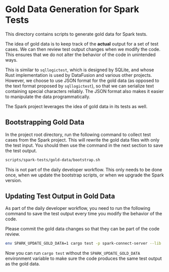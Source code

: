 # Gold Data Generation for Spark Tests

This directory contains scripts to generate gold data for Spark tests.

The idea of gold data is to keep track of the **actual** output for a set of test cases.
We can then review test output changes when we modify the code.
This ensures that we do not alter the behavior of the code in unintended ways.

This is similar to `sqllogictest`, which is designed by SQLite, and whose Rust implementation
is used by DataFusion and various other projects.
However, we choose to use JSON format for the gold data (as opposed to the text format proposed by
`sqllogictest`), so that we can serialize text containing special characters reliably.
The JSON format also makes it easier to manipulate the data programmatically.

The Spark project leverages the idea of gold data in its tests as well.

## Bootstrapping Gold Data

In the project root directory, run the following command to collect test cases
from the Spark project.
This will rewrite the gold data files with only the test input.
You should then use the command in the next section to save the test output.

```bash
scripts/spark-tests/gold-data/bootstrap.sh
```

This is not part of the daily developer workflow.
This only needs to be done once, when we update the bootstrap scripts, or when we
upgrade the Spark version.

## Updating Test Output in Gold Data

As part of the daily developer workflow, you need to run the following command to
save the test output every time you modify the behavior of the code.

Please commit the gold data changes so that they can be part of the code review.

```bash
env SPARK_UPDATE_GOLD_DATA=1 cargo test -p spark-connect-server --lib
```

Now you can run `cargo test` without the `SPARK_UPDATE_GOLD_DATA` environment variable
to make sure the code produces the same test output as the gold data.
